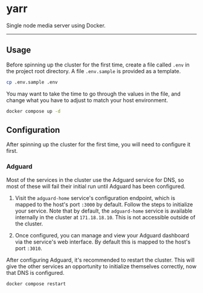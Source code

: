 # yarr

Single node media server using Docker.

---

## Usage

Before spinning up the cluster for the first time, create a file called `.env`
in the project root directory. A file `.env.sample` is provided as a template.

```sh
cp .env.sample .env
```

You may want to take the time to go through the values in the file,
and change what you have to adjust to match your host environment.

```sh
docker compose up -d
```

## Configuration

After spinning up the cluster for the first time, you will need to configure it first.

### Adguard

Most of the services in the cluster use the Adguard service for DNS,
so most of these will fail their initial run until Adguard has been configured.

1. Visit the `adguard-home` service's configuration endpoint, which is mapped to
   the host's port `:3000` by default. Follow the steps to initialize your service.
   Note that by default, the `adguard-home` service is available internally in the cluster
   at `171.18.18.10`. This is not accessible outside of the cluster.

2. Once configured, you can manage and view your Adguard dashboard via the service's
   web interface. By default this is mapped to the host's port `:3010`.

After configuring Adguard, it's recommended to restart the cluster.
This will give the other services an opportunity to initialize themselves correctly,
now that DNS is configured.

```sh
docker compose restart
```
